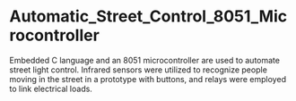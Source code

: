 # Automatic_Street_Control_8051_Microcontroller
Embedded C language and an 8051 microcontroller are used to automate street light control. Infrared sensors were utilized to recognize people moving in the street in a prototype with buttons, and relays were employed to link electrical loads.
